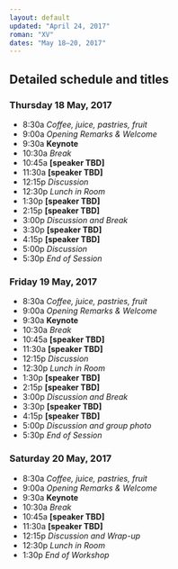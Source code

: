 ```yaml
---
layout: default
updated: "April 24, 2017"
roman: "XV"
dates: "May 18–20, 2017"
---
```


## Detailed schedule and titles

### Thursday 18 May, 2017

- 8:30a _Coffee, juice, pastries, fruit_
- 9:00a _Opening Remarks & Welcome_
- 9:30a **Keynote**
- 10:30a _Break_
- 10:45a **[speaker TBD]**
- 11:30a **[speaker TBD]**
- 12:15p _Discussion_
- 12:30p _Lunch in Room_
- 1:30p **[speaker TBD]**
- 2:15p **[speaker TBD]**
- 3:00p _Discussion and Break_
- 3:30p **[speaker TBD]**
- 4:15p **[speaker TBD]**
- 5:00p _Discussion_
- 5:30p _End of Session_

### Friday 19 May, 2017
- 8:30a _Coffee, juice, pastries, fruit_
- 9:00a _Opening Remarks & Welcome_
- 9:30a **Keynote**
- 10:30a _Break_
- 10:45a **[speaker TBD]**
- 11:30a **[speaker TBD]**
- 12:15p _Discussion_
- 12:30p _Lunch in Room_
- 1:30p **[speaker TBD]**
- 2:15p **[speaker TBD]**
- 3:00p _Discussion and Break_
- 3:30p **[speaker TBD]**
- 4:15p **[speaker TBD]**
- 5:00p _Discussion and group photo_
- 5:30p _End of Session_

### Saturday 20 May, 2017
- 8:30a _Coffee, juice, pastries, fruit_
- 9:00a _Opening Remarks & Welcome_
- 9:30a **Keynote**
- 10:30a _Break_
- 10:45a **[speaker TBD]**
- 11:30a **[speaker TBD]**
- 12:15p _Discussion and Wrap-up_
- 12:30p _Lunch in Room_
- 1:30p _End of Workshop_
